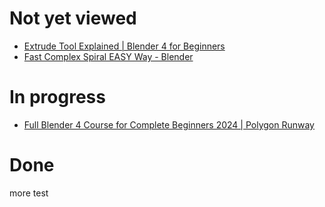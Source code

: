 # Not yet viewed
 - [Extrude Tool Explained | Blender 4 for Beginners](https://www.youtube.com/watch?v=BRCAR-c6DFU
 )
 - [Fast Complex Spiral EASY Way - Blender](https://www.youtube.com/shorts/ac4Zg4CYOoA)

# In progress
- [Full Blender 4 Course for Complete Beginners 2024 | Polygon Runway](https://www.youtube.com/watch?v=r6ZQil-zd5Y)

# Done

more test 